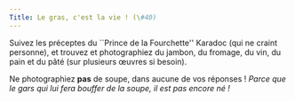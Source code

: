```yaml
---
Title: Le gras, c'est la vie ! (\#40)
---
```


Suivez les préceptes du ``Prince de la Fourchette'' Karadoc (qui ne craint personne), et trouvez et photographiez du jambon, du fromage, du vin, du pain et du pâté (sur plusieurs œuvres si besoin).

Ne photographiez **pas** de soupe, dans aucune de vos réponses ! *Parce que le gars qui lui fera bouffer de la soupe, il est pas encore né !*
